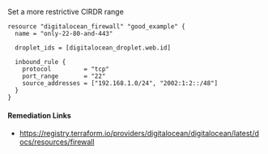 
Set a more restrictive CIRDR range

```hcl
resource "digitalocean_firewall" "good_example" {
  name = "only-22-80-and-443"
  
  droplet_ids = [digitalocean_droplet.web.id]
  
  inbound_rule {
    protocol         = "tcp"
    port_range       = "22"
    source_addresses = ["192.168.1.0/24", "2002:1:2::/48"]
  }
}
```

#### Remediation Links
 - https://registry.terraform.io/providers/digitalocean/digitalocean/latest/docs/resources/firewall
        